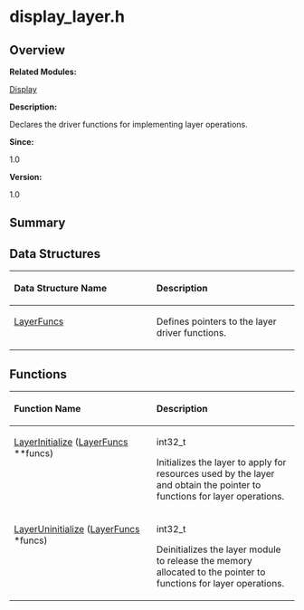 # display\_layer.h<a name="EN-US_TOPIC_0000001054718091"></a>

## **Overview**<a name="section113061926093524"></a>

**Related Modules:**

[Display](display.md)

**Description:**

Declares the driver functions for implementing layer operations. 

**Since:**

1.0

**Version:**

1.0

## **Summary**<a name="section1373895787093524"></a>

## Data Structures<a name="nested-classes"></a>

<a name="table726570929093524"></a>
<table><thead align="left"><tr id="row153368926093524"><th class="cellrowborder" valign="top" width="50%" id="mcps1.1.3.1.1"><p id="p252552433093524"><a name="p252552433093524"></a><a name="p252552433093524"></a>Data Structure Name</p>
</th>
<th class="cellrowborder" valign="top" width="50%" id="mcps1.1.3.1.2"><p id="p1922770767093524"><a name="p1922770767093524"></a><a name="p1922770767093524"></a>Description</p>
</th>
</tr>
</thead>
<tbody><tr id="row157037025093524"><td class="cellrowborder" valign="top" width="50%" headers="mcps1.1.3.1.1 "><p id="p737300598093524"><a name="p737300598093524"></a><a name="p737300598093524"></a><a href="layerfuncs.md">LayerFuncs</a></p>
</td>
<td class="cellrowborder" valign="top" width="50%" headers="mcps1.1.3.1.2 "><p id="p1101921298093524"><a name="p1101921298093524"></a><a name="p1101921298093524"></a>Defines pointers to the layer driver functions. </p>
</td>
</tr>
</tbody>
</table>

## Functions<a name="func-members"></a>

<a name="table155157046093524"></a>
<table><thead align="left"><tr id="row1980471608093524"><th class="cellrowborder" valign="top" width="50%" id="mcps1.1.3.1.1"><p id="p2082517237093524"><a name="p2082517237093524"></a><a name="p2082517237093524"></a>Function Name</p>
</th>
<th class="cellrowborder" valign="top" width="50%" id="mcps1.1.3.1.2"><p id="p539357339093524"><a name="p539357339093524"></a><a name="p539357339093524"></a>Description</p>
</th>
</tr>
</thead>
<tbody><tr id="row934946557093524"><td class="cellrowborder" valign="top" width="50%" headers="mcps1.1.3.1.1 "><p id="p1001903378093524"><a name="p1001903378093524"></a><a name="p1001903378093524"></a><a href="display.md#ga061e587306a5d0367ff228d64434c05d">LayerInitialize</a> (<a href="layerfuncs.md">LayerFuncs</a> **funcs)</p>
</td>
<td class="cellrowborder" valign="top" width="50%" headers="mcps1.1.3.1.2 "><p id="p880211728093524"><a name="p880211728093524"></a><a name="p880211728093524"></a>int32_t </p>
<p id="p392734025093524"><a name="p392734025093524"></a><a name="p392734025093524"></a>Initializes the layer to apply for resources used by the layer and obtain the pointer to functions for layer operations. </p>
</td>
</tr>
<tr id="row464166746093524"><td class="cellrowborder" valign="top" width="50%" headers="mcps1.1.3.1.1 "><p id="p2006620035093524"><a name="p2006620035093524"></a><a name="p2006620035093524"></a><a href="display.md#ga4e32b1a65cf243a9ac015b632a4eea0b">LayerUninitialize</a> (<a href="layerfuncs.md">LayerFuncs</a> *funcs)</p>
</td>
<td class="cellrowborder" valign="top" width="50%" headers="mcps1.1.3.1.2 "><p id="p2010988724093524"><a name="p2010988724093524"></a><a name="p2010988724093524"></a>int32_t </p>
<p id="p1401999149093524"><a name="p1401999149093524"></a><a name="p1401999149093524"></a>Deinitializes the layer module to release the memory allocated to the pointer to functions for layer operations. </p>
</td>
</tr>
</tbody>
</table>

